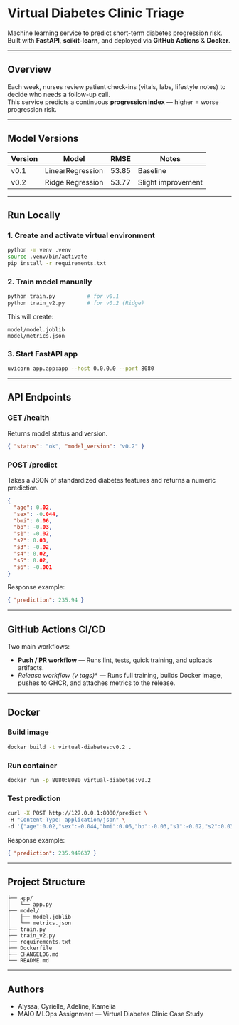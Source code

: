# Virtual Diabetes Clinic Triage

Machine learning service to predict short-term diabetes progression risk.  
Built with **FastAPI**, **scikit-learn**, and deployed via **GitHub Actions** & **Docker**.

---

## Overview
Each week, nurses review patient check-ins (vitals, labs, lifestyle notes) to decide who needs a follow-up call.  
This service predicts a continuous **progression index** — higher = worse progression risk.

---

## Model Versions

| Version | Model | RMSE | Notes |
|----------|--------|------|--------|
| v0.1 | LinearRegression | 53.85 | Baseline |
| v0.2 | Ridge Regression | 53.77 | Slight improvement |

---

## Run Locally

### 1. Create and activate virtual environment
```bash
python -m venv .venv
source .venv/bin/activate
pip install -r requirements.txt
```

### 2. Train model manually
```bash
python train.py          # for v0.1
python train_v2.py       # for v0.2 (Ridge)
```

This will create:

```
model/model.joblib
model/metrics.json
```

### 3. Start FastAPI app
```bash
uvicorn app.app:app --host 0.0.0.0 --port 8080
```

---

## API Endpoints

### GET /health
Returns model status and version.
```json
{ "status": "ok", "model_version": "v0.2" }
```

### POST /predict
Takes a JSON of standardized diabetes features and returns a numeric prediction.
```json
{
  "age": 0.02,
  "sex": -0.044,
  "bmi": 0.06,
  "bp": -0.03,
  "s1": -0.02,
  "s2": 0.03,
  "s3": -0.02,
  "s4": 0.02,
  "s5": 0.02,
  "s6": -0.001
}
```

Response example:
```json
{ "prediction": 235.94 }
```

---

## GitHub Actions CI/CD
Two main workflows:
- **Push / PR workflow** — Runs lint, tests, quick training, and uploads artifacts.  
- **Release workflow (v* tags)** — Runs full training, builds Docker image, pushes to GHCR, and attaches metrics to the release.

---

## Docker

### Build image
```bash
docker build -t virtual-diabetes:v0.2 .
```

### Run container
```bash
docker run -p 8080:8080 virtual-diabetes:v0.2
```

### Test prediction
```bash
curl -X POST http://127.0.0.1:8080/predict \
-H "Content-Type: application/json" \
-d '{"age":0.02,"sex":-0.044,"bmi":0.06,"bp":-0.03,"s1":-0.02,"s2":0.03,"s3":-0.02,"s4":0.02,"s5":0.02,"s6":-0.001}'
```


Response example:
```json
{ "prediction": 235.949637 }
```

---

## Project Structure
```
├── app/
│   └── app.py
├── model/
│   ├── model.joblib
│   └── metrics.json
├── train.py
├── train_v2.py
├── requirements.txt
├── Dockerfile
├── CHANGELOG.md
└── README.md
```

---

## Authors
- Alyssa, Cyrielle, Adeline, Kamelia 
- MAIO MLOps Assignment — Virtual Diabetes Clinic Case Study

